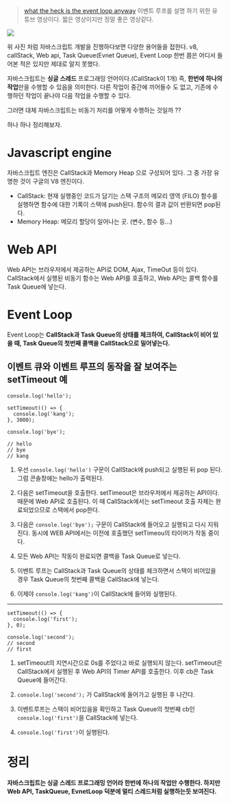 > [what the heck is the event loop anyway](https://www.youtube.com/watch?v=8aGhZQkoFbQ)
> 이벤트 루프를 설명 하기 위한 유튜브 영상이다. 짧은 영상이지만 정말 좋은 영상같다.

![](https://images.velog.io/images/ksh4820/post/b48942e1-f4c7-4cd7-9e9c-770e285354ec/%E1%84%89%E1%85%B3%E1%84%8F%E1%85%B3%E1%84%85%E1%85%B5%E1%86%AB%E1%84%89%E1%85%A3%E1%86%BA%202020-08-22%20%E1%84%8B%E1%85%A9%E1%84%8C%E1%85%A5%E1%86%AB%2011.04.29.png)

위 사진 처럼 자바스크립트 개발을 진행하다보면 다양한 용어들을 접한다.
v8, callStack, Web api, Task Queue(Evnet Queue), Event Loop 한번 쯤은 어디서 들어본 적은 있지만 제대로 알지 못했다.

자바스크립트는 **싱글 스레드** 프로그래밍 언어이다.(CallStack이 1개) 즉, **한번에 하나의 작업**만을 수행할 수 있음을 의미한다. 다른 작업이 중간에 끼어들수 도 없고, 기존에 수행하던 작업이 끝나야 다음 작업을 수행할 수 있다.

그러면 대체 자바스크립트는 비동기 처리를 어떻게 수행하는 것일까 ??

하나 하나 정리해보자.

# Javascript engine

자바스크립트 엔진은 CallStack과 Memory Heap 으로 구성되어 있다. 그 중 가장 유명한 것이 구글의 V8 엔진이다.

- CallStack: 현재 실행중인 코드가 담기는 스택 구조의 메모리 영역 (FILO)
  함수를 실행하면 함수에 대한 기록이 스택에 push된다. 함수의 결과 값이 반환되면 pop된다.
- Memory Heap: 메모리 할당이 일어나는 곳. (변수, 함수 등...)

# Web API

Web API는 브라우저에서 제공하는 API로 DOM, Ajax, TimeOut 등이 있다.
CallStack에서 실행된 비동기 함수는 Web API를 호출하고, Web API는 콜백 함수를 Task Queue에 넣는다.

# Event Loop

Event Loop는 **CallStack과 Task Queue의 상태를 체크하여, CallStack이 비어 있을 때,
Task Queue의 첫번째 콜백을 CallStack으로 밀어넣는다.**

## 이벤트 큐와 이벤트 루프의 동작을 잘 보여주는 setTimeout 예

```
console.log('hello');

setTimeout(() => {
  console.log('kang');
}, 3000);

console.log('bye');

// hello
// bye
// kang
```

1. 우선 `console.log('hello')` 구문이 CallStack에 push되고 실행된 뒤 pop 된다. 그럼 콘솔창에는 hello가 출력된다.
2. 다음은 setTimeout을 호출한다. setTimeout은 브라우저에서 제공하는 API이다. 때문에 Web API로 호출된다. 이 때 CallStack에서는 setTimeout 호출 자체는 완료되었으므로 스택에서 pop한다.
3. 다음은 `console.log('bye');` 구문이 CallStack에 들어오고 실행되고 다시 지워진다. 동시에 WEB API에서는 이전에 호출했던 setTimeou의 타이머가 작동 중이다.
4. 모든 Web API는 작동이 완료되면 콜백을 Task Queue로 넣는다.
5. 이벤트 루프는 CallStack과 Task Queue의 상태를 체크하면서 스택이 비어있을 경우 Task Queue의 첫번째 콜백을 CallStack에 넣는다.

6. 이제야 `console.log('kang')`이 CallStack에 들어와 실행된다.

---

```
setTimeout(() => {
  console.log('first');
}, 0);

console.log('second');
// second
// first
```

1. setTimeout의 지연시간으로 0s를 주었다고 바로 실행되지 않는다. setTimeout은 CallStack에서 실행된 후 Web API의 Timer API를 호출한다. 이후 cb은 Task Queue에 들어간다.

2. `console.log('second');` 가 CallStack에 들어가고 실행된 후 나간다.

3. 이벤트루프는 스택이 비어있음을 확인하고 Task Queue의 첫번째 cb인 `console.log('first')`을 CallStack에 넣는다.

4. `console.log('first')`이 실행된다.

# 정리

**자바스크립트는 싱글 스레드 프로그래밍 언어라 한번에 하나의 작업만 수행한다. 하지만 Web API, TaskQueue, EvnetLoop 덕분에 멀티 스레드처럼 실행하는듯 보여진다.**
